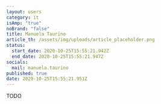 ```yaml
---
layout: users
category: it
isAmp: "true"
noBrand: "false"
title: Manuela Taurino
article_th: /assets/img/uploads/article_placeholder.png
status:
  start_date: 2020-10-25T15:55:21.942Z
  end_date: 2020-10-25T15:55:21.947Z
socials:
  mail: manuela.taurino
published: true
date: 2020-10-25T15:55:21.951Z
---
```

TODO